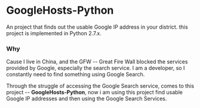 GoogleHosts-Python
============
An project that finds out the usable Google IP address in your district. this project is implemented in Python 2.7.x.

### Why
Cause I live in China, and the GFW -- Great Fire Wall blocked the services provided by Google, especially the search service. I am a developer, so I constantly need to find something using Google Search.

Through the struggle of accessing the Google Search service, comes to this project -- **GoogleHosts-Python**, now i am using this project find usable Google IP addresses and then using the Google Search Services.
